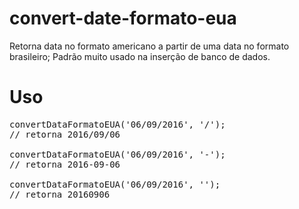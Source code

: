 # convert-date-formato-eua
Retorna data no formato americano a partir de uma data no formato brasileiro;
Padrão muito usado na inserção de banco de dados.

# Uso
<pre>
convertDataFormatoEUA('06/09/2016', '/');   
// retorna 2016/09/06

convertDataFormatoEUA('06/09/2016', '-');   
// retorna 2016-09-06

convertDataFormatoEUA('06/09/2016', '');   
// retorna 20160906

</pre>



